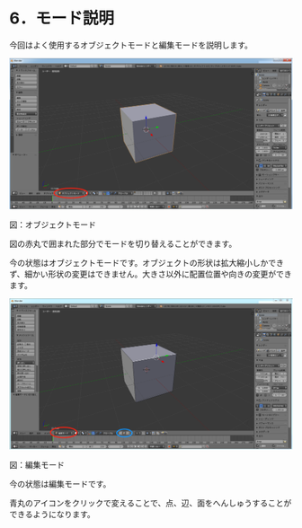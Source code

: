 # 6．モード説明

今回はよく使用するオブジェクトモードと編集モードを説明します。

![](/assets/mode1.png)

図：オブジェクトモード

図の赤丸で囲まれた部分でモードを切り替えることができます。

今の状態はオブジェクトモードです。オブジェクトの形状は拡大縮小しかできず、細かい形状の変更はできません。大きさ以外に配置位置や向きの変更ができます。

![](/assets/mode2.png)

図：編集モード

今の状態は編集モードです。

青丸のアイコンをクリックで変えることで、点、辺、面をへんしゅうすることができるようになります。

